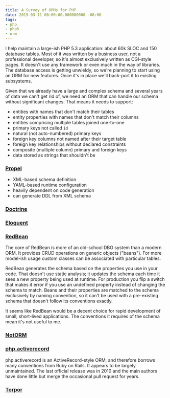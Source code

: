 ```yaml
---
title: A Survey of ORMs for PHP
date: 2015-03-11 00:00:00.000000000 -08:00
tags:
- php
- php5
- orm
---
```


I help maintain a large-ish PHP 5.3 application: about 60k SLOC and 150
database tables. Most of it was written by a business user, not a
professional developer, so it's almost exclusively written as CGI-style
pages. It doesn't use any framework or even much in the way of libraries.
The database access is getting unwieldy, so we're planning to start using
an ORM for new features. Once it's in place we'll back-port it to existing
subsystems.

Given that we already have a large and complex schema and several years of
data we can't get rid of, we need an ORM that can handle our schema without
significant changes. That means it needs to support:

- entities with names that don't match their tables
- entity properties with names that don't match their columns
- entities comprising multiple tables joined one-to-one
- primary keys not called `id`
- natural (not auto-numbered) primary keys
- foreign key columns not named after their target table
- foreign key relationships without declared constraints
- composite (multiple column) primary and foreign keys
- data stored as strings that shouldn't be


### [Propel]

- XML-based schema definition
- YAML-based runtime configuration
- heavily dependent on code generation
- can generate DDL from XML schema

[Propel]: http://propelorm.org/



### [Doctrine]



[Doctrine]: http://www.doctrine-project.org/projects/orm.html



### [Eloquent]

[Eloquent]: http://laravel.com/docs/5.0/eloquent



### [RedBean]

The core of RedBean is more of an old-school DBO system than a modern ORM.
It provides CRUD operations on generic objects ("beans"). For more
model-ish usage custom classes can be associated with particular tables.

RedBean generates the schema based on the properties you use in your code.
That doesn't use static analysis; it updates the schema each time it sees a
new property being used at runtime. For production you flip a switch that
makes it error if you use an undefined property instead of changing the
schema to match. Beans and their properties are matched to the schema
exclusively by naming convention, so it can't be used with a pre-existing
schema that doesn't follow its conventions exactly.

It seems like RedBean would be a decent choice for rapid development of
small, short-lived applications. The conventions it requires of the schema
mean it's not useful to me.

[RedBean]: http://redbeanphp.com/



### [NotORM]

[NotORM]: http://www.notorm.com/



### [php.activerecord][php-ar]

php.activerecord is an ActiveRecord-style ORM, and therefore borrows
many conventions from Ruby on Rails. It appears to be largely
unmaintained. The last official release was in 2010 and the main authors
have done little but merge the occasional pull request for years.

[php-ar]: http://www.phpactiverecord.org/



### [Torpor]

[Torpor]: https://code.google.com/p/torpor-php/
